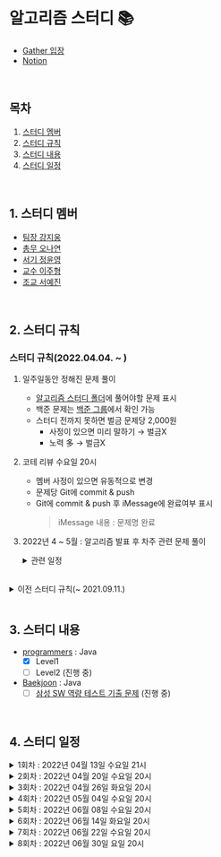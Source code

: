 # 알고리즘 스터디 📚
- [Gather 입장](https://app.gather.town/invite?token=7yyyJnMJIylIBO2eISnDzYBXt1Ixhogo)
- [Notion](https://www.notion.so/AlgorithmMaster-a2953dc6c9b34b1b86f5ca3a7af0f86d)

<br />

## 목차
1. [스터디 멤버](#1-스터디-멤버)
2. [스터디 규칙](#2-스터디-규칙)
3. [스터디 내용](#3-스터디-내용)
4. [스터디 일정](#4-스터디-일정)

<br />

## 1. 스터디 멤버
- [팀장 강지웅][woong]
- [총무 오나연][yeon]
- [서기 정윤영][zeong]
- [교수 이주형][hyung]
- [조교 서예진][jin]

<br />

## 2. 스터디 규칙

### 스터디 규칙(2022.04.04. ~ )
1. 일주일동안 정해진 문제 풀이
    - [알고리즘 스터디 폴더](https://github.com/yamiblack/AlgorithmStudy/tree/main/%EC%95%8C%EA%B3%A0%EB%A6%AC%EC%A6%98%20%EC%8A%A4%ED%84%B0%EB%94%94)에 풀어야할 문제 표시
    - 백준 문제는 [백준 그룹](https://www.acmicpc.net/group/14425)에서 확인 가능
    - 스터디 전까지 못하면 벌금 문제당 2,000원
        - 사정이 있으면 미리 말하기 → 벌금X
        - 노력 多 → 벌금X  
2. 코테 리뷰 수요일 20시
    - 멤버 사정이 있으면 유동적으로 변경
    - 문제당 Git에 commit & push
    - Git에 commit & push 후 iMessage에 완료여부 표시
        > iMessage 내용 : 문제명 완료
3. 2022년 4 ~ 5월 : 알고리즘 발표 후 차주 관련 문제 풀이

    <details>   
    <summary>관련 일정</summary>
    <div markdown="1">

   - **2022년 04월 26일 화요일 20시**
      - [x] BFS, DFS, 백트래킹 발표 : [예진][jin]
   - **2022년 06월 08일 수요일 20시**
      - [x] 순열, 조합, 부분집합 발표 : [윤영][zeong]
      - [x] BFS, DFS, 백트래킹 문제 풀이
   - **2022년 06월 14일 화요일 20시**
      - [ ] DP 발표 : [주형][hyung]
      - [ ] 순열, 조합, 부분집합 문제 풀이
   - **2022년 06월 22일 수요일 20시**
     - [ ] 다익스트라, 벨먼-포드, 플로이드-와샬 : [나연][yeon]
     - [ ] DP 문제 풀이
   - **2022년 06월 29일 수요일 20시**
      - [ ] 프림, 크루스칼, 유니온파인드 : [지웅][woong]
      - [ ] 다익스트라, 벨먼-포드, 플로이드-와샬 문제 풀이

    </div>
    </details>

<br />

<details>
<summary>이전 스터디 규칙(~ 2021.09.11.)</summary>
<div markdown="1">

1. ~일주일에 3문제씩~
    - ~스터디 전까지 못하면 벌금 문제당 1,000원~
2. ~코테 리뷰 토요일 22시~
    - ~시작할 때 iMessage에 완료여부 표시~
    - ~종료되면 본인 코드 업로드~
3. ~사정 있으면 미리 말하기 → 벌금X~
    - ~해당 주차 리뷰 전까지 풀기 (최대 2일)~

</div>
</details>

<br />

## 3. 스터디 내용
- [programmers](https://programmers.co.kr/learn/challenges) : Java
    - [x] Level1
    - [ ] Level2 (진행 중)
- [Baekjoon](https://www.acmicpc.net/) : Java
    - [ ] [삼성 SW 역량 테스트 기출 문제](https://www.acmicpc.net/workbook/view/1152) (진행 중)

<br />

## 4. 스터디 일정

<details>
<summary>1회차 : 2022년 04월 13일 수요일 21시</summary>
<div markdown="1">

- [구슬 탈출2](https://github.com/yamiblack/AlgorithmStudy/blob/main/%EC%95%8C%EA%B3%A0%EB%A6%AC%EC%A6%98%20%EC%8A%A4%ED%84%B0%EB%94%94/1%ED%9A%8C%EC%B0%A8_2022.04.13_%EA%B5%AC%EC%8A%AC%ED%83%88%EC%B6%9C2.md)
- [2048(Easy)](https://github.com/yamiblack/AlgorithmStudy/blob/main/%EC%95%8C%EA%B3%A0%EB%A6%AC%EC%A6%98%20%EC%8A%A4%ED%84%B0%EB%94%94/1%ED%9A%8C%EC%B0%A8_2022.04.13_2048%20(Easy).md)
- [뱀](https://github.com/yamiblack/AlgorithmStudy/blob/main/%EC%95%8C%EA%B3%A0%EB%A6%AC%EC%A6%98%20%EC%8A%A4%ED%84%B0%EB%94%94/1%ED%9A%8C%EC%B0%A8_2022.04.13_%EB%B1%80.md)

</div>
</details>


<details>
<summary>2회차 : 2022년 04월 20일 수요일 20시</summary>
<div markdown="1">

- [시험 감독](https://github.com/yamiblack/AlgorithmStudy/blob/main/%EC%95%8C%EA%B3%A0%EB%A6%AC%EC%A6%98%20%EC%8A%A4%ED%84%B0%EB%94%94/2%ED%9A%8C%EC%B0%A8_2022.04.20_%EC%8B%9C%ED%97%98%20%EA%B0%90%EB%8F%85.md)
- [주사위 굴리기](https://github.com/yamiblack/AlgorithmStudy/blob/main/%EC%95%8C%EA%B3%A0%EB%A6%AC%EC%A6%98%20%EC%8A%A4%ED%84%B0%EB%94%94/2%ED%9A%8C%EC%B0%A8_2022.04.20_%EC%A3%BC%EC%82%AC%EC%9C%84%20%EA%B5%B4%EB%A6%AC%EA%B8%B0.md)
- [테트로미노](https://github.com/yamiblack/AlgorithmStudy/blob/main/%EC%95%8C%EA%B3%A0%EB%A6%AC%EC%A6%98%20%EC%8A%A4%ED%84%B0%EB%94%94/2%ED%9A%8C%EC%B0%A8_2022.04.20_%ED%85%8C%ED%8A%B8%EB%A1%9C%EB%AF%B8%EB%85%B8.md)

</div>
</details>


<details>
<summary>3회차 : 2022년 04월 26일 화요일 20시</summary>
<div markdown="1">

- [나머지가 1이 되는 수 찾기](https://github.com/yamiblack/AlgorithmStudy/blob/main/%EC%95%8C%EA%B3%A0%EB%A6%AC%EC%A6%98%20%EC%8A%A4%ED%84%B0%EB%94%94/3%ED%9A%8C%EC%B0%A8_2022.04.26_%EB%82%98%EB%A8%B8%EC%A7%80%EA%B0%80%201%EC%9D%B4%20%EB%90%98%EB%8A%94%20%EC%88%98%20%EC%B0%BE%EA%B8%B0.md)
- [부족한 금액 계산하기](https://github.com/yamiblack/AlgorithmStudy/blob/main/%EC%95%8C%EA%B3%A0%EB%A6%AC%EC%A6%98%20%EC%8A%A4%ED%84%B0%EB%94%94/3%ED%9A%8C%EC%B0%A8_2022.04.26_%EB%B6%80%EC%A1%B1%ED%95%9C%20%EA%B8%88%EC%95%A1%20%EA%B3%84%EC%82%B0%ED%95%98%EA%B8%B0.md)
- [신고 결과 받기](https://github.com/yamiblack/AlgorithmStudy/blob/main/%EC%95%8C%EA%B3%A0%EB%A6%AC%EC%A6%98%20%EC%8A%A4%ED%84%B0%EB%94%94/3%ED%9A%8C%EC%B0%A8_2022.04.26_%EC%8B%A0%EA%B3%A0%20%EA%B2%B0%EA%B3%BC%20%EB%B0%9B%EA%B8%B0.md)
- [없는 숫자 더하기](https://github.com/yamiblack/AlgorithmStudy/blob/main/%EC%95%8C%EA%B3%A0%EB%A6%AC%EC%A6%98%20%EC%8A%A4%ED%84%B0%EB%94%94/3%ED%9A%8C%EC%B0%A8_2022.04.26_%EC%97%86%EB%8A%94%20%EC%88%AB%EC%9E%90%20%EB%8D%94%ED%95%98%EA%B8%B0.md)
- [최소직사각형](https://github.com/yamiblack/AlgorithmStudy/blob/main/%EC%95%8C%EA%B3%A0%EB%A6%AC%EC%A6%98%20%EC%8A%A4%ED%84%B0%EB%94%94/3%ED%9A%8C%EC%B0%A8_2022.04.26_%EC%B5%9C%EC%86%8C%EC%A7%81%EC%82%AC%EA%B0%81%ED%98%95.md)
- BFS, DFS, 백트래킹 발표 : [예진][jin]

</div>
</details>


<details>
<summary>4회차 : 2022년 05월 04일 수요일 20시</summary>
<div markdown="1">

- [근손실](https://github.com/yamiblack/AlgorithmStudy/blob/main/%EC%95%8C%EA%B3%A0%EB%A6%AC%EC%A6%98%20%EC%8A%A4%ED%84%B0%EB%94%94/4%ED%9A%8C%EC%B0%A8_2022.05.04_%EA%B7%BC%EC%86%90%EC%8B%A4.md)
- [보물섬](https://github.com/yamiblack/AlgorithmStudy/blob/main/%EC%95%8C%EA%B3%A0%EB%A6%AC%EC%A6%98%20%EC%8A%A4%ED%84%B0%EB%94%94/4%ED%9A%8C%EC%B0%A8_2022.05.04_%EB%B3%B4%EB%AC%BC%EC%84%AC.md)
- [빛의 경로 사이클](https://github.com/yamiblack/AlgorithmStudy/blob/main/%EC%95%8C%EA%B3%A0%EB%A6%AC%EC%A6%98%20%EC%8A%A4%ED%84%B0%EB%94%94/4%ED%9A%8C%EC%B0%A8_2022.05.04_%EB%B9%9B%EC%9D%98%20%EA%B2%BD%EB%A1%9C%20%EC%82%AC%EC%9D%B4%ED%81%B4.md)

</div>
</details>

<details>
<summary>5회차 : 2022년 06월 08일 수요일 20시</summary>
<div markdown="1">

- [미로 탐색](https://github.com/yamiblack/AlgorithmStudy/blob/main/알고리즘%20스터디/5회차_2022.06.08_미로%20탐색.md)
- [단지번호붙이기](https://github.com/yamiblack/AlgorithmStudy/blob/main/알고리즘%20스터디/5회차_2022.06.08_단지번호붙이기.md)
- 순열, 조합, 부분조합 발표 : [윤영][zeong]
    
</div>
</details>

<details>
<summary>6회차 : 2022년 06월 14일 화요일 20시</summary>
<div markdown="1">

- [모든 순열](https://github.com/yamiblack/AlgorithmStudy/blob/main/%EC%95%8C%EA%B3%A0%EB%A6%AC%EC%A6%98%20%EC%8A%A4%ED%84%B0%EB%94%94/6%ED%9A%8C%EC%B0%A8_2022.06.14_%EB%AA%A8%EB%93%A0%20%EC%88%9C%EC%97%B4.md)
- [부분수열의 합](https://github.com/yamiblack/AlgorithmStudy/blob/main/%EC%95%8C%EA%B3%A0%EB%A6%AC%EC%A6%98%20%EC%8A%A4%ED%84%B0%EB%94%94/6%ED%9A%8C%EC%B0%A8_2022.06.14_%EB%B6%80%EB%B6%84%EC%88%98%EC%97%B4%EC%9D%98%20%ED%95%A9.md)
- [소문난 칠공주](https://github.com/yamiblack/AlgorithmStudy/blob/main/%EC%95%8C%EA%B3%A0%EB%A6%AC%EC%A6%98%20%EC%8A%A4%ED%84%B0%EB%94%94/6%ED%9A%8C%EC%B0%A8_2022.06.14_%EC%86%8C%EB%AC%B8%EB%82%9C%20%EC%B9%A0%EA%B3%B5%EC%A3%BC.md)
- DP 발표 : [주형][hyung]

</div>
</details>

<details>
<summary>7회차 : 2022년 06월 22일 수요일 20시</summary>
<div markdown="1">

- [평범한 배낭](https://github.com/yamiblack/AlgorithmStudy/blob/main/%EC%95%8C%EA%B3%A0%EB%A6%AC%EC%A6%98%20%EC%8A%A4%ED%84%B0%EB%94%94/7%ED%9A%8C%EC%B0%A8_2022.06.22_%ED%8F%89%EB%B2%94%ED%95%9C%20%EB%B0%B0%EB%82%AD.md)
- [외판원 순회](https://github.com/yamiblack/AlgorithmStudy/blob/main/%EC%95%8C%EA%B3%A0%EB%A6%AC%EC%A6%98%20%EC%8A%A4%ED%84%B0%EB%94%94/7%ED%9A%8C%EC%B0%A8_2022.06.22_%EC%99%B8%ED%8C%90%EC%9B%90%20%EC%88%9C%ED%9A%8C.md)

</div>
</details>


<details>
<summary>8회차 : 2022년 06월 30일 요일 20시</summary>
<div markdown="1">

- [바이러스](https://github.com/yamiblack/AlgorithmStudy/blob/main/%EC%95%8C%EA%B3%A0%EB%A6%AC%EC%A6%98%20%EC%8A%A4%ED%84%B0%EB%94%94/8%ED%9A%8C%EC%B0%A8_2022.06.29_%EB%B0%94%EC%9D%B4%EB%9F%AC%EC%8A%A4.md)
- [유기농배추](https://github.com/yamiblack/AlgorithmStudy/blob/main/%EC%95%8C%EA%B3%A0%EB%A6%AC%EC%A6%98%20%EC%8A%A4%ED%84%B0%EB%94%94/8%ED%9A%8C%EC%B0%A8_2022.06.29_%EC%9C%A0%EA%B8%B0%EB%86%8D%EB%B0%B0%EC%B6%94.md)
- [다리 놓기](https://github.com/yamiblack/AlgorithmStudy/blob/main/%EC%95%8C%EA%B3%A0%EB%A6%AC%EC%A6%98%20%EC%8A%A4%ED%84%B0%EB%94%94/8%ED%9A%8C%EC%B0%A8_2022.06.29_%EB%8B%A4%EB%A6%AC%EB%86%93%EA%B8%B0.md)
- [피보나치 함수](https://github.com/yamiblack/AlgorithmStudy/blob/main/%EC%95%8C%EA%B3%A0%EB%A6%AC%EC%A6%98%20%EC%8A%A4%ED%84%B0%EB%94%94/8%ED%9A%8C%EC%B0%A8_2022.06.29_%ED%94%BC%EB%B3%B4%EB%82%98%EC%B9%98%ED%95%A8%EC%88%98.md)
- 다익스트라, 벨먼-포드, 플로이드-와샬 발표 : [나연][yeon]
    
</div>
</details>

[woong]:https://github.com/JIW00NG
[yeon]:https://github.com/yeon97
[zeong]:https://github.com/Zzeongyx2
[hyung]:https://github.com/yamiblack
[jin]:https://github.com/yejin25
